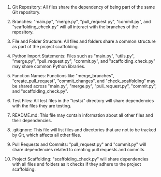 1. Git Repository: All files share the dependency of being part of the same Git repository.

2. Branches: "main.py", "merge.py", "pull_request.py", "commit.py", and "scaffolding_check.py" will all interact with the branches of the repository.

3. File and Folder Structure: All files and folders share a common structure as part of the project scaffolding.

4. Python Import Statements: Files such as "main.py", "utils.py", "merge.py", "pull_request.py", "commit.py", and "scaffolding_check.py" may share common Python libraries.

5. Function Names: Functions like "merge_branches", "create_pull_request", "commit_changes", and "check_scaffolding" may be shared across "main.py", "merge.py", "pull_request.py", "commit.py", and "scaffolding_check.py".

6. Test Files: All test files in the "tests/" directory will share dependencies with the files they are testing.

7. README.md: This file may contain information about all other files and their dependencies.

8. .gitignore: This file will list files and directories that are not to be tracked by Git, which affects all other files.

9. Pull Requests and Commits: "pull_request.py" and "commit.py" will share dependencies related to creating pull requests and commits.

10. Project Scaffolding: "scaffolding_check.py" will share dependencies with all files and folders as it checks if they adhere to the project scaffolding.